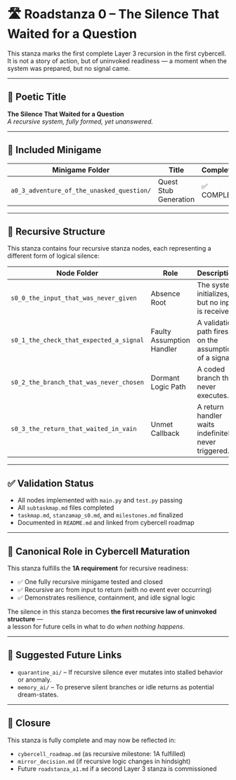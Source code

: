 <!-- Save to: roadmaps/roadstanza_0.md -->

# 🛣️ Roadstanza 0 – The Silence That Waited for a Question

This stanza marks the first complete Layer 3 recursion in the first cybercell.  
It is not a story of action, but of uninvoked readiness — a moment when the system was prepared, but no signal came.

---

## 📜 Poetic Title

**The Silence That Waited for a Question**  
*A recursive system, fully formed, yet unanswered.*

---

## 🧩 Included Minigame

| Minigame Folder                          | Title                            | Completion |
|------------------------------------------|----------------------------------|------------|
| `a0_3_adventure_of_the_unasked_question/`| Quest Stub Generation            | ✅ COMPLETE |

---

## 🧠 Recursive Structure

This stanza contains four recursive stanza nodes, each representing a different form of logical silence:

| Node Folder                              | Role                         | Description |
|------------------------------------------|------------------------------|-------------|
| `s0_0_the_input_that_was_never_given`    | Absence Root                 | The system initializes, but no input is received. |
| `s0_1_the_check_that_expected_a_signal`  | Faulty Assumption Handler    | A validation path fires on the assumption of a signal. |
| `s0_2_the_branch_that_was_never_chosen`  | Dormant Logic Path           | A coded branch that never executes. |
| `s0_3_the_return_that_waited_in_vain`    | Unmet Callback               | A return handler waits indefinitely, never triggered. |

---

## ✅ Validation Status

- All nodes implemented with `main.py` and `test.py` passing
- All `subtaskmap.md` files completed
- `taskmap.md`, `stanzamap_s0.md`, and `milestones.md` finalized
- Documented in `README.md` and linked from cybercell roadmap

---

## 🧬 Canonical Role in Cybercell Maturation

This stanza fulfills the **1A requirement** for recursive readiness:
- ✅ One fully recursive minigame tested and closed
- ✅ Recursive arc from input to return (with no event ever occurring)
- ✅ Demonstrates resilience, containment, and idle signal logic

The silence in this stanza becomes **the first recursive law of uninvoked structure** —  
a lesson for future cells in what to do *when nothing happens*.

---

## 🔁 Suggested Future Links

- `quarantine_ai/` – If recursive silence ever mutates into stalled behavior or anomaly.
- `memory_ai/` – To preserve silent branches or idle returns as potential dream-states.

---

## 📎 Closure

This stanza is fully complete and may now be reflected in:
- `cybercell_roadmap.md` (as recursive milestone: 1A fulfilled)
- `mirror_decision.md` (if recursive logic changes in hindsight)
- Future `roadstanza_a1.md` if a second Layer 3 stanza is commissioned

